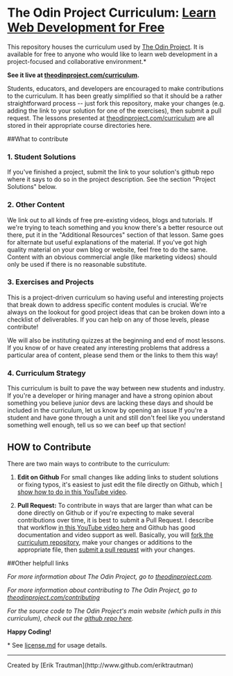 # The Odin Project Curriculum: [Learn Web Development for Free](http://theodinproject.com)

This repository houses the curriculum used by [The Odin Project](http://theodinproject.com).  It is available for free to anyone who would like to learn web development in a project-focused and collaborative environment.\*  

**See it live at [theodinproject.com/curriculum](http://theodinproject.com/curriculum).**

Students, educators, and developers are encouraged to make contributions to the curriculum.  It has been greatly simplified so that it should be a rather straightforward process -- just fork this repository, make your changes (e.g. adding the link to your solution for one of the exercises), then submit a pull request.  The lessons presented at [theodinproject.com/curriculum](http://theodinproject.com/curriculum) are all stored in their appropriate course directories here.

##What to contribute

### 1. Student Solutions

If you've finished a project, submit the link to your solution's github repo where it says to do so in the project description.  See the section "Project Solutions" below.

### 2. Other Content

We link out to all kinds of free pre-existing videos, blogs and tutorials.  If we're trying to teach something and you know there's a better resource out there, put it in the "Additional Resources" section of that lesson.  Same goes for alternate but useful explanations of the material.  If you've got high quality material on your own blog or website, feel free to do the same.  Content with an obvious commercial angle (like marketing videos) should only be used if there is no reasonable substitute.

### 3. Exercises and Projects

This is a project-driven curriculum so having useful and interesting projects that break down to address specific content modules is crucial.  We're always on the lookout for good project ideas that can be broken down into a checklist of deliverables. If you can help on any of those levels, please contribute!

We will also be instituting quizzes at the beginning and end of most lessons.  If you know of or have created any interesting problems that address a particular area of content, please send them or the links to them this way!

### 4. Curriculum Strategy

This curriculum is built to pave the way between new students and industry.  If you're a developer or hiring manager and have a strong opinion about something you believe junior devs are lacking these days and should be included in the curriculum, let us know by opening an issue  If you're a student and have gone through a unit and still don't feel like you understand something well enough, tell us so we can beef up that section!

## HOW to Contribute

There are two main ways to contribute to the curriculum:

1. **Edit on Github** For small changes like adding links to student solutions or fixing typos, it's easiest to just edit the file directly on Github, which [I show how to do in this YouTube video](https://www.youtube.com/watch?v=V74l_zS1x8E).

1. **Pull Request:**  To contribute in ways that are larger than what can be done directly on Github or if you're expecting to make several contributions over time, it is best to submit a Pull Request.  I describe that workflow [in this YouTube video here](http://www.youtube.com/watch?v=mENDYhfxH-o) and Github has good documentation and video support as well.  Basically, you will [fork the curriculum repository](https://help.github.com/articles/fork-a-repo), make your changes or additions to the appropriate file, then [submit a pull request](https://help.github.com/articles/using-pull-requests) with your changes.  

##Other helpfull links

*For more information about The Odin Project, go to [theodinproject.com](http://theodinproject.com).*

*For more information about contributing to The Odin Project, go to [theodinproject.com/contributing](http://www.theodinproject.com/contributing)*

*For the source code to The Odin Project's main website (which pulls in this curriculum), check out the [github repo here](http://github.com/theodinproject/theodinproject).*

**Happy Coding!**

\* See [license.md](https://github.com/TheOdinProject/curriculum/blob/master/license.md) for usage details.

<hr>
Created by [Erik Trautman](http://www.github.com/eriktrautman)
